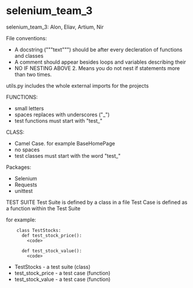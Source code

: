 # selenium_team_3
selenium_team_3: Alon, Eliav, Artium, Nir


File conventions:

* A docstring ("""text""") should be after every decleration of functions and classes
* A comment should appear besides loops and variables describing their
* NO IF NESTING ABOVE 2. Means you do not nest if statements more than two times.

utils.py includes the whole external imports for the projects

FUNCTIONS:
  - small letters
  - spaces replaces with underscores ("_")
  - test functions must start with "test_"
  
CLASS:
  - Camel Case. for example BaseHomePage
  - no spaces
  - test classes must start with the word "test_"
  

Packages:
  - Selenium
  - Requests
  - unittest



 TEST SUITE
 Test Suite is defined by a class in a file
 Test Case is defined as a function within the Test Suite
 
 for example:
```
    class TestStocks:
      def test_stock_price():
        <code>
      
      def test_stock_value():
        <code>
```
* TestStocks - a test suite (class)
* test_stock_price - a test case (function)
* test_stock_value - a test case (function)
